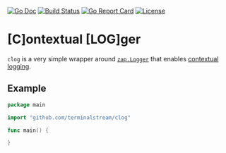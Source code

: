 [![Go Doc](https://img.shields.io/badge/godoc-reference-blue.svg?style=flat-square)](http://godoc.org/github.com/terminalstream/clog)
[![Build Status](https://github.com/terminalstream/clog/actions/workflows/ci.yaml/badge.svg)](https://github.com/terminalstream/strum/actions/workflows/ci.yaml?query=branch%3Amain)
[![Go Report Card](https://goreportcard.com/badge/github.com/terminalstream/clog?style=flat-square)](https://goreportcard.com/report/github.com/terminalstream/clog)
[![License](https://img.shields.io/badge/License-Apache%202.0-blue.svg)](https://raw.githubusercontent.com/terminalstream/clog/main/LICENSE)

# [C]ontextual [LOG]ger

`clog` is a very simple wrapper around [`zap.Logger`](https://github.com/uber-go/zap) that
enables [contextual logging](https://github.com/kubernetes/enhancements/blob/master/keps/sig-instrumentation/3077-contextual-logging/README.md).

## Example

```go
package main

import "github.com/terminalstream/clog"

func main() {

}
```

